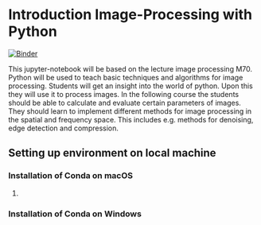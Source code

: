 # Introduction Image-Processing with Python
[![Binder](https://mybinder.org/badge_logo.svg)](https://mybinder.org/v2/gh/johnny-vo/image-proc-binder/main?labpath=notebooks%2Findex.ipynb)



This jupyter-notebook will be based on the lecture image processing M70. Python will be used to teach basic techniques and algorithms for image processing. Students will get an insight into the world of python. Upon this they will use it to process images.
In the following course the students should be able to calculate and evaluate certain parameters of images. They should learn to implement different methods for image processing in the spatial and frequency space. 
This includes e.g. methods for denoising, edge detection and compression. 

## Setting up environment on local machine 
### Installation of Conda on macOS
1. 

### Installation of Conda on Windows
